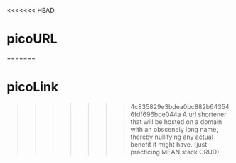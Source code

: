 <<<<<<< HEAD
# picoURL
=======
# picoLink
>>>>>>> 4c835829e3bdea0bc882b643546fdf696bde044a
A url shortener that will be hosted on a domain with an obscenely long name, thereby nullifying any actual benefit it might have. (just practicing MEAN stack CRUD)
